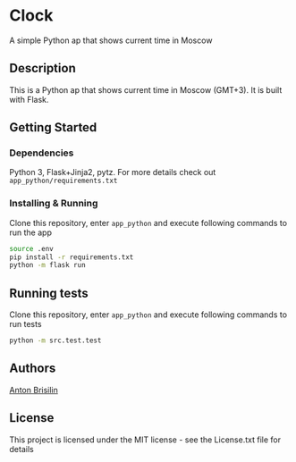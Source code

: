 # Clock

A simple Python ap that shows current time in Moscow

## Description

This is a Python ap that shows current time in Moscow (GMT+3). It is built with
Flask.

## Getting Started

### Dependencies

Python 3, Flask+Jinja2, pytz. For more details check out `app_python/requirements.txt`

### Installing & Running

Clone this repository, enter `app_python` and execute following commands to
run the app

```sh
source .env
pip install -r requirements.txt
python -m flask run
```

## Running tests

Clone this repository, enter `app_python` and execute following commands to
run tests

```sh
python -m src.test.test
```

## Authors

[Anton Brisilin](https://github.com/Mexator)

## License

This project is licensed under the MIT license - see the License.txt file for
details
